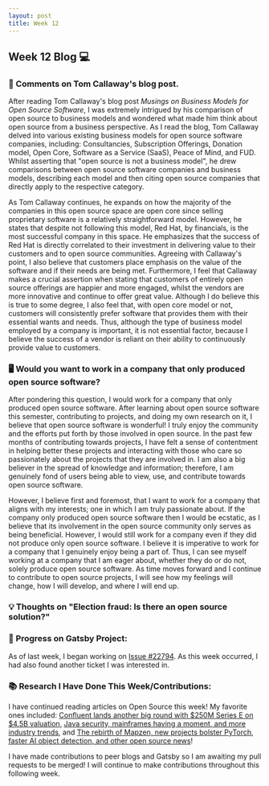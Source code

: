 ```yaml
---
layout: post
title: Week 12
---
```


<h2>Week 12 Blog 💻</h2>

<h3>💭 Comments on Tom Callaway's blog post. </h3>

After reading Tom Callaway's blog post _Musings on Business Models for Open Source Software_, I was extremely intrigued by his comparison of open source to business models and wondered what made him think about open source from a business perspective. As I read the blog, Tom Callaway delved into various existing business models for open source software companies, including: Consultancies, Subscription Offerings, Donation model, Open Core, Software as a Service (SaaS), Peace of Mind, and FUD. Whilst asserting that "open source is not a business model", he drew comparisons between open source software companies and business models, describing each model and then citing open source companies that directly apply to the respective category.
<p>As Tom Callaway continues, he expands on how the majority of the companies in this open source space are open core since selling proprietary software is a relatively straightforward model. However, he states that despite not following this model, Red Hat, by financials, is the most successful company in this space. He emphasizes that the success of Red Hat is directly correlated to their investment in delivering value to their customers and to open source communities. Agreeing with Callaway's point, I also believe that customers place emphasis on the value of the software and if their needs are being met. Furthermore, I feel that Callaway makes a crucial assertion when stating that customers of entirely open source offerings are happier and more engaged, whilst the vendors are more innovative and continue to offer great value. Although I do believe this is true to some degree, I also feel that, with open core model or not, customers will consistently prefer software that provides them with their essential wants and needs. Thus, although the type of business model employed by a company is important, it is not essential factor, because I believe the success of a vendor is reliant on their ability to continuously provide value to customers.</p>


<h3>🖥️ Would you want to work in a company that only produced open source software? </h3>

<p>After pondering this question, I would work for a company that only produced open source software. After learning about open source software this semester, contributing to projects, and doing my own research on it, I believe that open source software is wonderful! I truly enjoy the community and the efforts put forth by those involved in open source. In the past few months of contributing towards projects, I have felt a sense of contentment in helping better these projects and interacting with those who care so passionately about the projects that they are involved in. I am also a big believer in the spread of knowledge and information; therefore, I am genuinely fond of users being able to view, use, and contribute towards open source software.</p>
However, I believe first and foremost, that I want to work for a company that aligns with my interests; one in which I am truly passionate about. If the company only produced open source software then I would be ecstatic, as I believe that its involvement in the open source community only serves as being beneficial. However, I would still work for a company even if they did not produce only open source software. I believe it is imperative to work for a company that I genuinely enjoy being a part of. Thus, I can see myself working at a company that I am eager about, whether they do or do not, solely produce open source software. As time moves forward and I continue to contribute to open source projects, I will see how my feelings will change, how I will develop, and where I will end up.

<h3>💡 Thoughts on "Election fraud: Is there an open source solution?"</h3>



<h3>🔮 Progress on Gatsby Project:</h3>

As of last week, I began working on [Issue #22794](https://github.com/gatsbyjs/gatsby/issues/22794). As this week occurred, I had also found another ticket I was interested in. 

<h3>📚 Research I Have Done This Week/Contributions:</h3>

I have continued reading articles on Open Source this week! My favorite ones included: [Confluent lands another big round with $250M Series E on $4.5B valuation](https://techcrunch.com/2020/04/21/confluent-lands-another-big-round-with-250m-series-e-on-4-2b-valuation/), [
Java security, mainframes having a moment, and more industry trends](https://opensource.com/article/20/4/java-mainframes-dev-skills-more-industry-trends), and [The rebirth of Mapzen, new projects bolster PyTorch, faster AI object detection, and other open source news](https://opensource.com/article/20/4/news-march-25)!
<p>I have made contributions to peer blogs and Gatsby so I am awaiting my pull requests to be merged! I will continue to make contributions throughout this following week.</p>

